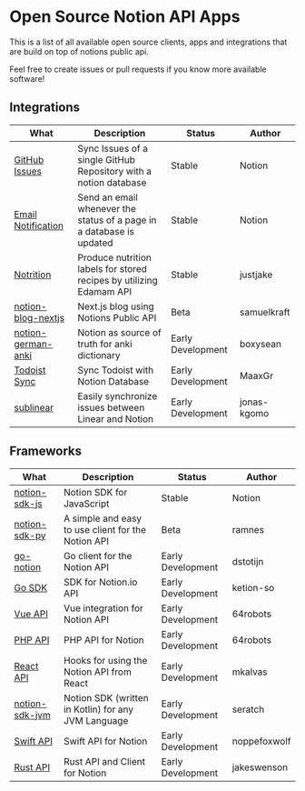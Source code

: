 
# Open Source Notion API Apps

This is a list of all available open source clients, apps and integrations
that are build on top of notions public api.

Feel free to create issues or pull requests if you know more available software!

## Integrations

|What|Description|Status|Author|
|---|---|---|---|
|[GitHub Issues](https://github.com/makenotion/notion-sdk-js/tree/main/examples/github-issue-sync)|Sync Issues of a single GitHub Repository with a notion database|Stable|Notion|
|[Email Notification](https://github.com/makenotion/notion-sdk-js/tree/main/examples/database-update-send-email)|Send an email whenever the status of a page in a database is updated|Stable|Notion|
|[Notrition](https://github.com/justjake/notrition)|Produce nutrition labels for stored recipes by utilizing Edamam API|Stable|justjake|
|[notion-blog-nextjs](https://github.com/samuelkraft/notion-blog-nextjs)|Next.js blog using Notions Public API|Beta|samuelkraft|
|[notion-german-anki](https://github.com/boxysean/notion-german-anki)|Notion as source of truth for anki dictionary|Early Development|boxysean|
|[Todoist Sync](https://github.com/MaaxGr/NotionTodoistSync)|Sync Todoist with Notion Database|Early Development|MaaxGr|
|[sublinear](https://github.com/jonas-kgomo/sublinear)|Easily synchronize issues between Linear and Notion|Early Development|jonas-kgomo|

 
## Frameworks

|What|Description|Status|Author|
|---|---|---|---|
|[notion-sdk-js](https://github.com/makenotion/notion-sdk-js)|Notion SDK for JavaScript|Stable|Notion|
|[notion-sdk-py](https://github.com/ramnes/notion-sdk-py)|A simple and easy to use client for the Notion API|Beta|ramnes|
|[go-notion](https://github.com/dstotijn/go-notion)|Go client for the Notion API|Early Development|dstotijn|
|[Go SDK](https://github.com/ketion-so/go-notion)|SDK for Notion.io API|Early Development|ketion-so|
|[Vue API](https://github.com/64robots/vue-notion-api)|Vue integration for Notion API|Early Development|64robots|
|[PHP API](https://github.com/64robots/php-notion)|PHP API for Notion|Early Development|64robots|
|[React API](https://github.com/mkalvas/notion-react)|Hooks for using the Notion API from React|Early Development|mkalvas|
|[notion-sdk-jvm](https://github.com/seratch/notion-sdk-jvm)|Notion SDK (written in Kotlin) for any JVM Language|Early Development|seratch|
|[Swift API](https://github.com/noppefoxwolf/notion)|Swift API for Notion|Early Development|noppefoxwolf|
|[Rust API](https://github.com/jakeswenson/notion)|Rust API and Client for Notion|Early Development|jakeswenson|

